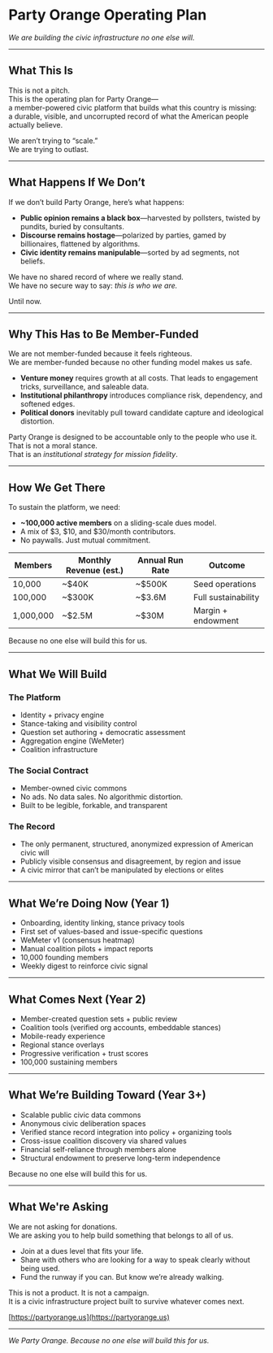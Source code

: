 # Party Orange Operating Plan  
*We are building the civic infrastructure no one else will.*

---

## What This Is

This is not a pitch.  
This is the operating plan for Party Orange—  
a member-powered civic platform that builds what this country is missing:  
a durable, visible, and uncorrupted record of what the American people actually believe.

We aren’t trying to “scale.”  
We are trying to outlast.

---

## What Happens If We Don’t

If we don’t build Party Orange, here’s what happens:

- **Public opinion remains a black box**—harvested by pollsters, twisted by pundits, buried by consultants.
- **Discourse remains hostage**—polarized by parties, gamed by billionaires, flattened by algorithms.
- **Civic identity remains manipulable**—sorted by ad segments, not beliefs.

We have no shared record of where we really stand.  
We have no secure way to say: *this is who we are.*

Until now.

---

## Why This Has to Be Member-Funded

We are not member-funded because it feels righteous.  
We are member-funded because no other funding model makes us safe.

- **Venture money** requires growth at all costs. That leads to engagement tricks, surveillance, and saleable data.
- **Institutional philanthropy** introduces compliance risk, dependency, and softened edges.
- **Political donors** inevitably pull toward candidate capture and ideological distortion.

Party Orange is designed to be accountable only to the people who use it.  
That is not a moral stance.  
That is an *institutional strategy for mission fidelity*.

---

## How We Get There

To sustain the platform, we need:
- **~100,000 active members** on a sliding-scale dues model.
- A mix of $3, $10, and $30/month contributors.
- No paywalls. Just mutual commitment.

| Members   | Monthly Revenue (est.) | Annual Run Rate | Outcome             |
|-----------|------------------------|------------------|---------------------|
| 10,000    | ~$40K                  | ~$500K           | Seed operations     |
| 100,000   | ~$300K                 | ~$3.6M           | Full sustainability |
| 1,000,000 | ~$2.5M                 | ~$30M            | Margin + endowment  |

Because no one else will build this for us.

---

## What We Will Build

### The Platform
- Identity + privacy engine
- Stance-taking and visibility control
- Question set authoring + democratic assessment
- Aggregation engine (WeMeter)
- Coalition infrastructure

### The Social Contract
- Member-owned civic commons
- No ads. No data sales. No algorithmic distortion.
- Built to be legible, forkable, and transparent

### The Record
- The only permanent, structured, anonymized expression of American civic will
- Publicly visible consensus and disagreement, by region and issue
- A civic mirror that can’t be manipulated by elections or elites

---

## What We’re Doing Now (Year 1)

- Onboarding, identity linking, stance privacy tools
- First set of values-based and issue-specific questions
- WeMeter v1 (consensus heatmap)
- Manual coalition pilots + impact reports
- 10,000 founding members
- Weekly digest to reinforce civic signal

---

## What Comes Next (Year 2)

- Member-created question sets + public review
- Coalition tools (verified org accounts, embeddable stances)
- Mobile-ready experience
- Regional stance overlays
- Progressive verification + trust scores
- 100,000 sustaining members

---

## What We’re Building Toward (Year 3+)

- Scalable public civic data commons
- Anonymous civic deliberation spaces
- Verified stance record integration into policy + organizing tools
- Cross-issue coalition discovery via shared values
- Financial self-reliance through members alone
- Structural endowment to preserve long-term independence

Because no one else will build this for us.

---

## What We're Asking

We are not asking for donations.  
We are asking you to help build something that belongs to all of us.

- Join at a dues level that fits your life.  
- Share with others who are looking for a way to speak clearly without being used.  
- Fund the runway if you can. But know we’re already walking.

This is not a product. It is not a campaign.  
It is a civic infrastructure project built to survive whatever comes next.

[https://partyorange.us](https://partyorange.us)

---

*We Party Orange. Because no one else will build this for us.*
